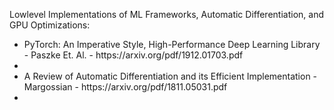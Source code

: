 Lowlevel Implementations of ML Frameworks, Automatic Differentiation, and GPU Optimizations:

<ul>
<li> PyTorch: An Imperative Style, High-Performance
Deep Learning Library - Paszke Et. Al. - https://arxiv.org/pdf/1912.01703.pdf <li>
<li> A Review of Automatic Differentiation
and its Efficient Implementation -  Margossian - https://arxiv.org/pdf/1811.05031.pdf <li>
<ul>
